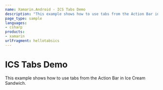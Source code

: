 ```yaml
---
name: Xamarin.Android - ICS Tabs Demo
description: "This example shows how to use tabs from the Action Bar in Ice Cream Sandwich #getstarted"
page_type: sample
languages:
- csharp
products:
- xamarin
urlFragment: hellotabsics
---
```

# ICS Tabs Demo

This example shows how to use tabs from the Action Bar in Ice Cream Sandwich.

